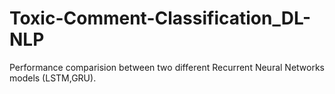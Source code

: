 # Toxic-Comment-Classification_DL-NLP
Performance comparision between two different Recurrent Neural Networks models (LSTM,GRU).
